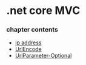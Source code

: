 ﻿
# .net core MVC
### chapter contents
 
* [ip address](ip_address.md)
* [UrlEncode](UrlEncode.md)
* [UrlParameter-Optional](UrlParameter-Optional.md)
